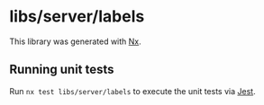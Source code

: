 # libs/server/labels

This library was generated with [Nx](https://nx.dev).

## Running unit tests

Run `nx test libs/server/labels` to execute the unit tests via [Jest](https://jestjs.io).
